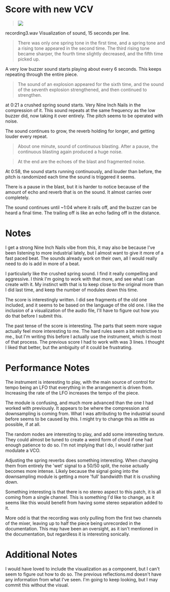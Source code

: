 
# Score with new VCV
><img src= "https://drive.google.com/uc?export=view&id=1V_YOUSdHdZDggCATyfudO_lTWHjKEX8P">
recording3.wav
Visualization of sound, 15 seconds per line.

>There was only one spring tone in the first time, and a spring tone and a rising tone appeared in the second time. The third rising tone became sharper, the fourth time slightly decreased, and the fifth time picked up.

A very low buzzer sound starts playing about every 6 seconds. This keeps repeating through the entire piece.

>The sound of an explosion appeared for the sixth time, and the sound of the seventh explosion strengthened, and then continued to strengthen.

at 0:21 a crushed spring sound starts. Very Nine Inch Nails in the compression of it. This sound repeats at the same frequency as the low buzzer did, now taking it over entirely. The pitch seems to be operated with noise.

The sound continues to grow, the reverb holding for longer, and getting louder every repeat.

>About one minute, sound of continuous blasting. After a pause, the continuous blasting again produced a huge noise.

>At the end are the echoes of the blast and fragmented noise.

At 0:58, the sound starts running continuously, and louder than before, the pitch is randomized each time the sound is triggered it seems.

There is a pause in the blast, but it is harder to notice because of the amount of echo and reverb that is on the sound. It almost carries over completely.

The sound continues until  ~1:04 where it rails off, and the buzzer can be heard a final time. The trailing off is like an echo fading off in the distance.

# Notes

I get a strong Nine Inch Nails vibe from this, it may also be because I've been listening to more industrial lately, but I almost want to give it more of a fast paced beat. The sounds already work on their own, all I would really need to do is add in more of a beat.

I particularly like the crushed spring sound. I find it really compelling and aggressive. I think I'm going to work with that more, and see what I can create with it. My instinct with that is to keep close to the original more than I did last time, and keep the number of modules down this time.

The score is interestingly written. I did see fragments of the old one included, and it seems to be based on the language of the old one. I like the inclusion of a visualization of the audio file, I'll have to figure out how you do that before I submit this.

The past tense of the score is interesting. The parts that seem more vague actually feel more interesting to me. The hard rules seem a bit restrictive to me., but I'm writing this before I actually use the instrument, which is most of that process. The previous score I had to work with was 3 lines. I thought I liked that better, but the ambiguity of it could be frustrating.

# Performance Notes

The instrument is interesting to play, with the main source of control for tempo being an LFO that everything in the arrangement is driven from. Increasing the rate of the LFO increases the tempo of the piece.

The module is confusing, and much more advanced than the one I had worked with previously. It appears to be where the compression and downsampling is coming from. What I was attributing to the industrial sound before seems to be caused by this. I might try to change this as little as possible, if at all.

The random nodes are interesting to play, and add some interesting texture. They could almost be tuned to create a weird form of chord if one had enough patience to do so. I'm not implying that I do, I would rather just modulate a VCO.

Adjusting the spring reverbs does something interesting. When changing them from entirely the 'wet' signal to a 50/50 split, the noise actually becomes more intense. Likely because the signal going into the downsampling module is getting a more 'full' bandwidth that it is crushing down.

Something interesting is that there is no stereo aspect to this patch, it is all coming from a single channel. This is something I'd like to change, as it seems like this would benefit from having some stereo separation added to it.

More odd is that the recording was only  pulling from the first two channels of the mixer, leaving up to half the piece being unrecorded in the documentation. This may have been an oversight, as it isn't mentioned in the documentation, but regardless it is interesting sonically.

# Additional Notes
I would have loved to include the visualization as a component, but I can't seem to figure out how to do so. The previous reflections.md doesn't have any information from what I've seen. I'm going to keep looking, but I may commit this without the visual.
